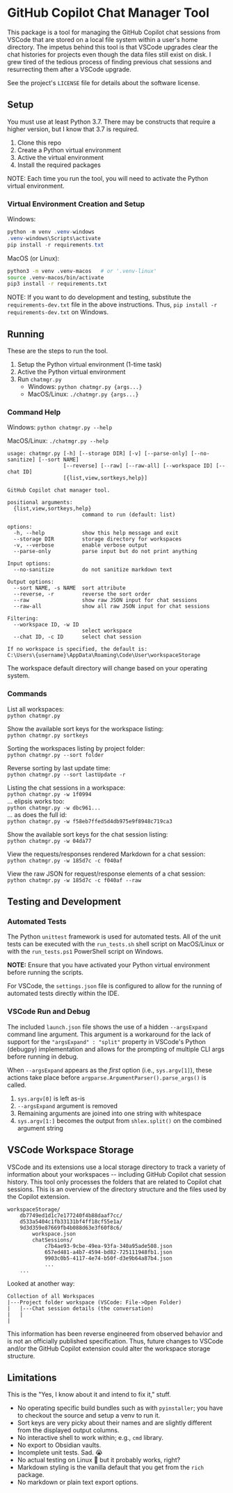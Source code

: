 # GitHub Copilot Chat Manager Tool

This package is a tool for managing the GitHub Copilot chat sessions from VSCode that are stored on a local file system within a user's home directory. The impetus behind this tool is that VSCode upgrades clear the chat histories for projects even though the data files still exist on disk. I grew tired of the tedious process of finding previous chat sessions and resurrecting them after a VSCode upgrade.

See the project's `LICENSE` file for details about the software license.


## Setup

You must use at least Python 3.7. There may be constructs that require a higher version, but I know that 3.7 is required. 

1. Clone this repo
1. Create a Python virtual environment
1. Active the virtual environment
1. Install the required packages

NOTE: Each time you run the tool, you will need to activate the Python virtual environment.

### Virtual Environment Creation and Setup

Windows:
```powershell
python -m venv .venv-windows
.venv-windows\Scripts\activate
pip install -r requirements.txt
```

MacOS (or Linux):
```bash
python3 -m venv .venv-macos   # or '.venv-linux'
source .venv-macos/bin/activate
pip3 install -r requirements.txt
```

NOTE: If you want to do development and testing, substitute the `requirements-dev.txt` file in the above instructions. Thus, `pip install -r requirements-dev.txt` on Windows. 

## Running 

These are the steps to run the tool.
1. Setup the Python virtual environment (1-time task)
1. Active the Python virtual environment
1. Run `chatmgr.py`
    - Windows: `python chatmgr.py {args...}`
    - MacOS/Linux: `./chatmgr.py {args...}`


### Command Help
Windows:
`python chatmgr.py --help`

MacOS/Linux: 
`./chatmgr.py --help`

```
usage: chatmgr.py [-h] [--storage DIR] [-v] [--parse-only] [--no-sanitize] [--sort NAME]
                  [--reverse] [--raw] [--raw-all] [--workspace ID] [--chat ID]
                  [{list,view,sortkeys,help}]

GitHub Copilot chat manager tool.

positional arguments:
  {list,view,sortkeys,help}
                        command to run (default: list)

options:
  -h, --help            show this help message and exit
  --storage DIR         storage directory for workspaces
  -v, --verbose         enable verbose output
  --parse-only          parse input but do not print anything

Input options:
  --no-sanitize         do not sanitize markdown text

Output options:
  --sort NAME, -s NAME  sort attribute
  --reverse, -r         reverse the sort order
  --raw                 show raw JSON input for chat sessions
  --raw-all             show all raw JSON input for chat sessions

Filtering:
  --workspace ID, -w ID
                        select workspace
  --chat ID, -c ID      select chat session

If no workspace is specified, the default is:
C:\Users\{username}\AppData\Roaming\Code\User\workspaceStorage
```

The workspace default directory will change based on your operating system.

### Commands

List all workspaces:  
`python chatmgr.py`

Show the available sort keys for the workspace listing:  
`python chatmgr.py sortkeys`

Sorting the workspaces listing by project folder:  
`python chatmgr.py --sort folder`

Reverse sorting by last update time:  
`python chatmgr.py --sort lastUpdate -r`

Listing the chat sessions in a workspace:  
`python chatmgr.py -w 1f0994`  
... elipsis works too:  
`python chatmgr.py -w dbc961...`  
... as does the full id:  
`python chatmgr.py -w f58eb7ffed5d4db975e9f8948c719ca3`

Show the available sort keys for the chat session listing:  
`python chatmgr.py -w 04da77`

View the requests/responses rendered Markdown for a chat session:  
`python chatmgr.py -w 185d7c -c f040af`

View the raw JSON for request/response elements of a chat session:  
`python chatmgr.py -w 185d7c -c f040af --raw`


## Testing and Development

### Automated Tests

The Python `unittest` framework is used for automated tests. All of the unit tests can be executed with the `run_tests.sh` shell script on MacOS/Linux or with the `run_tests.ps1` PowerShell script on Windows.

**NOTE:** Ensure that you have activated your Python virtual environment before running the scripts.

For VSCode, the `settings.json` file is configured to allow for the running of automated tests directly within the IDE. 


### VSCode Run and Debug

The included `launch.json` file shows the use of a hidden `--argsExpand` command line argument. This argument is a workaround for the lack of support for the `"argsExpand" : "split"` property in VSCode's Python (debugpy) implementation and allows for the prompting of multiple CLI args before running in debug.

When `--argsExpand` appears as the _first_ option (i.e., `sys.argv[1]`), these actions take place before `argparse.ArgumentParser().parse_args()` is called.
1. `sys.argv[0]` is left as-is
1. `--argsExpand` argument is removed
1. Remaining arguments are joined into one string with whitespace
1. `sys.argv[1:]` becomes the output from `shlex.split()` on the combined argument string


## VSCode Workspace Storage

VSCode and its extensions use a local storage directory to track a variety of information about your workspaces -- including GitHub Copilot chat session history. This tool only processes the folders that are related to Copilot chat sessions. This is an overview of the directory structure and the files used by the Copilot extension.

```
workspaceStorage/
    db7749ed1d1c7e177240f4b88daaf7cc/
    d533a5404c1fb33131bf4ff18cf55e1a/
    9d3d359e87669fb4b088d63e3f60f8c6/
        workspace.json
        chatSessions/
            c7b4ae93-9cbe-49ea-93fa-340a95ade508.json
            657ed481-a4b7-4594-bd82-725111948fb1.json
            9903c0b5-4117-4e74-b50f-d3e9b64a87b4.json
            ...
    ...
```

Looked at another way:
```
Collection of all Workspaces
|---Project folder workspace (VSCode: File->Open Folder)
|   |---Chat session details (the conversation)
|   |
|
```

This information has been reverse engineered from observed behavior and is not an officially published specification. Thus, future changes to VSCode and/or the GitHub Copilot extension could alter the workspace storage structure. 


## Limitations
This is the "Yes, I know about it and intend to fix it," stuff.

- No operating specific build bundles such as with `pyinstaller`; you have to checkout the source and setup a venv to run it.
- Sort keys are very picky about their names and are slightly different from the displayed output columns.
- No interactive shell to work within; e.g., `cmd` library.
- No export to Obsidian vaults.
- Incomplete unit tests. Sad. 😭
- No actual testing on Linux 🐧 but it probably works, right?
- Markdown styling is the vanilla default that you get from the `rich` package.
- No markdown or plain text export options.
